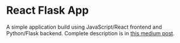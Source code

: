 # React Flask App
A simple application build using JavaScript/React frontend and Python/Flask backend. 
Complete description is in [this medium post](https://medium.com/@naveed125/up-and-running-with-react-flask-and-mongodb-in-5-minutes-or-less-e9bd038d2bee).
